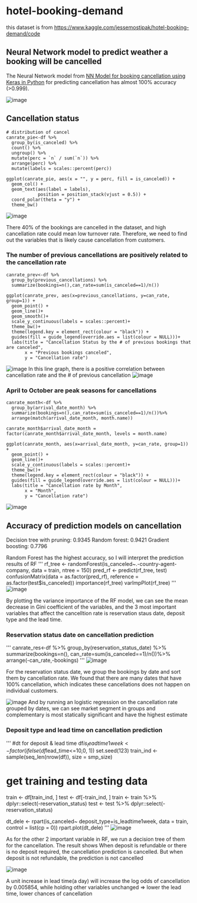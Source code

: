 # hotel-booking-demand
this dataset is from https://www.kaggle.com/jessemostipak/hotel-booking-demand/code
## Neural Network model to predict weather a booking will be cancelled
The Neural Network model from [NN Model for booking cancellation using Keras in Python](https://github.com/WongYTem/hotel-booking-demand/blob/main/NN%20Model%20for%20booking%20cancellation%20using%20Keras%20in%20Python.py) for predicting cancellation has almost 100% accuracy (>0.999). 

![image](https://user-images.githubusercontent.com/97471111/149686770-2e470cb5-9d47-4bc6-8274-3be0dd346003.png)

##  Cancellation status 
 
```
# distribution of cancel
canrate_pie<-df %>% 
  group_by(is_canceled) %>%
  count() %>% 
  ungroup() %>% 
  mutate(perc = `n` / sum(`n`)) %>% 
  arrange(perc) %>%
  mutate(labels = scales::percent(perc))

ggplot(canrate_pie, aes(x = "", y = perc, fill = is_canceled)) +
  geom_col() +
  geom_text(aes(label = labels),
            position = position_stack(vjust = 0.5)) +
  coord_polar(theta = "y") +
  theme_bw()
```
![image](https://user-images.githubusercontent.com/97471111/149841280-149a826e-a978-4359-b1b1-e6b69eae0d99.png)

There 40% of the bookings are cancelled in the dataset, and high cancellation rate could mean low turnover rate. Therefore, we need to find out the variables that is likely cause cancellation from customers.

###   The number of previous cancellations are positively related to the cancellation rate
```
canrate_prev<-df %>% 
  group_by(previous_cancellations) %>%
  summarize(bookings=n(),can_rate=sum(is_canceled==1)/n())

ggplot(canrate_prev, aes(x=previous_cancellations, y=can_rate, group=1)) +
  geom_point() +
  geom_line()+
  geom_smooth()+
  scale_y_continuous(labels = scales::percent)+
  theme_bw()+
  theme(legend.key = element_rect(colour = "black")) +
  guides(fill = guide_legend(override.aes = list(colour = NULL)))+
  labs(title = "Cancellation Status by the # of previous bookings that are canceled",
       x = "Previous bookings canceled",
       y = "Cancellation rate")
```
![image](https://user-images.githubusercontent.com/97471111/149841712-ecddb59d-b6da-4368-8e0c-ae29c177a9f5.png)
In this line graph, there is a positive correlation between cancellation rate and the # of previous cancellation
![image](https://user-images.githubusercontent.com/97471111/150013585-554dc80c-4bfa-4e71-b379-8c0a9214d449.png)


###  April to October are peak seasons for cancellations
```
canrate_month<-df %>% 
  group_by(arrival_date_month) %>%
  summarize(bookings=n(),can_rate=sum(is_canceled==1)/n())%>%
  arrange(match(arrival_date_month, month.name))

canrate_month$arrival_date_month = factor(canrate_month$arrival_date_month, levels = month.name)

ggplot(canrate_month, aes(x=arrival_date_month, y=can_rate, group=1)) +
  geom_point() +
  geom_line()+
  scale_y_continuous(labels = scales::percent)+
  theme_bw()+
  theme(legend.key = element_rect(colour = "black")) +
  guides(fill = guide_legend(override.aes = list(colour = NULL)))+
  labs(title = "Cancellation rate by Month",
       x = "Month",
       y = "Cancellation rate")
```
![image](https://user-images.githubusercontent.com/97471111/149841809-32a33cd9-24f4-47f9-99fd-86b664275479.png)

## Accuracy of prediction models on cancellation
 Decision tree with pruning: 0.9345
 Random forest: 0.9421
 Gradient boosting: 0.7796
 
 Random Forest has the highest accuracy, so I will interpret the prediction results of RF 
 '''
 rf_tree <- randomForest(is_canceled~.-country-agent-company, data = train, ntree = 150)
pred_rf <- predict(rf_tree, test)
confusionMatrix(data = as.factor(pred_rf), 
                reference = as.factor(test$is_canceled))
importance(rf_tree)
varImpPlot(rf_tree)
 '''
 ![image](https://user-images.githubusercontent.com/97471111/150013951-438245e8-4dff-4858-8d86-11c02b1f2c58.png)

By plotting the variance importance of the RF model, we can see the mean decrease in Gini coefficient of the variables, and the 3 most important variables that affect the cancelltion rate is reservation staus date, deposit type and the lead time.

###   Reservation status date on cancellation prediction
'''
canrate_res<-df %>% 
  group_by(reservation_status_date) %>%
  summarize(bookings=n(), can_rate=sum(is_canceled==1)/n())%>%
  arrange(-can_rate,-bookings)
'''
![image](https://user-images.githubusercontent.com/97471111/150014161-5a585a29-6c90-4497-bd4d-7cb6629276ac.png)

For the reservation status date, we group the bookings by date and sort them by cancellation rate. We found that there are many dates that have 100% cancellation, which indicates these cancellations does not happen on individual customers. 

![image](https://user-images.githubusercontent.com/97471111/150014248-a99c7f23-84fe-48ff-80ea-9f0674904cb5.png)
And by running an logistic regression on the cancellation rate grouped by dates, we can see market segment in groups and complementary is most statically significant and have the highest estimate


###   Deposit type and lead time on cancellation prediction
'''
#dt for deposit & lead time
df$is_leadtime1week <-factor(ifelse(df$lead_time<=10,0, 1))
set.seed(123)
train_ind <- sample(seq_len(nrow(df)), size = smp_size)
# get training and testing data
train <- df[train_ind, ]
test <- df[-train_ind, ]
train <- train  %>% dplyr::select(-reservation_status)
test <- test  %>% dplyr::select(-reservation_status)

dt_dele <- rpart(is_canceled~ deposit_type+is_leadtime1week, data = train, control = list(cp = 0))
rpart.plot(dt_dele)
'''
![image](https://user-images.githubusercontent.com/97471111/150015840-fa4b1c62-0da9-4ca8-9a7c-7adb6946609d.png)


As for the other 2 important variable in RF, we run a decision tree of them for the cancellation. The result shows When deposit is refundable or there is no deposit required, the cancellation prediction is cancelled. But when deposit is not refundable, the prediction is not cancelled

![image](https://user-images.githubusercontent.com/97471111/150015900-d1245d0d-5102-4c8c-a08b-a20e3ff170a8.png)

A unit increase in lead time(a day) will increase the log odds of cancellation by 0.005854, while holding other variables unchanged
⇒ lower the lead time, lower chances of cancellation
